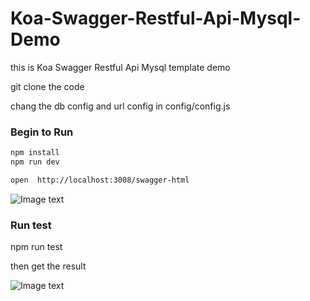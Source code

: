 # Koa-Swagger-Restful-Api-Mysql-Demo

this is Koa Swagger Restful Api Mysql template demo

git clone the code  

chang the db config and url config in config/config.js


### Begin to Run 
```bash
npm install
npm run dev

open  http://localhost:3008/swagger-html
```
![Image text](https://raw.githubusercontent.com/https://github.com/KerwinChina/Koa-Swagger-Restful-Api-Mysql-Demo/main/images/swagger.png)

### Run test
npm run test 

then get the result 

![Image text](https://raw.githubusercontent.com/https://github.com/KerwinChina/Koa-Swagger-Restful-Api-Mysql-Demo/main/images/test.png)


